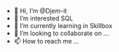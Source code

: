 - 👋 Hi, I’m @Djem-it
- 👀 I’m interested SQL
- 🌱 I’m currently learning in Skillbox
- 💞️ I’m looking to collaborate on ...
- 📫 How to reach me ...

<!---
Djem-it/Djem-it is a ✨ special ✨ repository because its `README.md` (this file) appears on your GitHub profile.
You can click the Preview link to take a look at your changes.
--->

